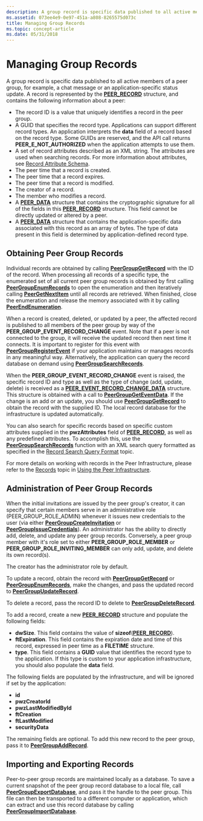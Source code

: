 ```yaml
---
description: A group record is specific data published to all active members of a peer group, for example, a chat message or an application-specific status update.
ms.assetid: 073ee4e9-0e97-451a-a808-8265575d073c
title: Managing Group Records
ms.topic: concept-article
ms.date: 05/31/2018
---
```


# Managing Group Records

A group record is specific data published to all active members of a peer group, for example, a chat message or an application-specific status update. A record is represented by the [**PEER\_RECORD**](/windows/desktop/api/P2P/ns-p2p-peer_record) structure, and contains the following information about a peer:

-   The record ID is a value that uniquely identifies a record in the peer group.
-   A GUID that specifies the record type. Applications can support different record types. An application interprets the **data** field of a record based on the record type. Some GUIDs are reserved, and the API call returns **PEER\_E\_NOT\_AUTHORIZED** when the application attempts to use them.
-   A set of record attributes described as an XML string. The attributes are used when searching records. For more information about attributes, see [Record Attribute Schema](record-attribute-schema.md).
-   The peer time that a record is created.
-   The peer time that a record expires.
-   The peer time that a record is modified.
-   The creator of a record.
-   The member who modifies a record.
-   A [**PEER\_DATA**](/windows/desktop/api/P2P/ns-p2p-peer_data) structure that contains the cryptographic signature for all of the fields in this [**PEER\_RECORD**](/windows/desktop/api/P2P/ns-p2p-peer_record) structure. This field cannot be directly updated or altered by a peer.
-   A [**PEER\_DATA**](/windows/desktop/api/P2P/ns-p2p-peer_data) structure that contains the application-specific data associated with this record as an array of bytes. The type of data present in this field is determined by application-defined record type.

## Obtaining Peer Group Records

Individual records are obtained by calling [**PeerGroupGetRecord**](/windows/desktop/api/P2P/nf-p2p-peergroupgetrecord) with the ID of the record. When processing all records of a specific type, the enumerated set of all current peer group records is obtained by first calling [**PeerGroupEnumRecords**](/windows/desktop/api/P2P/nf-p2p-peergroupenumrecords) to open the enumeration and then iteratively calling [**PeerGetNextItem**](/windows/desktop/api/P2P/nf-p2p-peergetnextitem) until all records are retrieved. When finished, close the enumeration and release the memory associated with it by calling [**PeerEndEnumeration**](/windows/desktop/api/P2P/nf-p2p-peerendenumeration).

When a record is created, deleted, or updated by a peer, the affected record is published to all members of the peer group by way of the **PEER\_GROUP\_EVENT\_RECORD\_CHANGE** event. Note that if a peer is not connected to the group, it will receive the updated record then next time it connects. It is important to register for this event with [**PeerGroupRegisterEvent**](/windows/desktop/api/P2P/nf-p2p-peergroupregisterevent) if your application maintains or manages records in any meaningful way. Alternatively, the application can query the record database on demand using [**PeerGroupSearchRecords**](/windows/desktop/api/P2P/nf-p2p-peergroupsearchrecords).

When the **PEER\_GROUP\_EVENT\_RECORD\_CHANGE** event is raised, the specific record ID and type as well as the type of change (add, update, delete) is received as a [**PEER\_EVENT\_RECORD\_CHANGE\_DATA**](/windows/desktop/api/P2P/ns-p2p-peer_event_record_change_data) structure. This structure is obtained with a call to [**PeerGroupGetEventData**](/windows/desktop/api/P2P/nf-p2p-peergroupgeteventdata). If the change is an add or an update, you should use [**PeerGroupGetRecord**](/windows/desktop/api/P2P/nf-p2p-peergroupgetrecord) to obtain the record with the supplied ID. The local record database for the infrastructure is updated automatically.

You can also search for specific records based on specific custom attributes supplied in the **pwzAttributes** field of [**PEER\_RECORD**](/windows/desktop/api/P2P/ns-p2p-peer_record), as well as any predefined attributes. To accomplish this, use the [**PeerGroupSearchRecords**](/windows/desktop/api/P2P/nf-p2p-peergroupsearchrecords) function with an XML search query formatted as specified in the [Record Search Query Format](record-search-query-format.md) topic.

For more details on working with records in the Peer Infrastructure, please refer to the [Records](records.md) topic in [Using the Peer Infrastructure](using-the-peer-infrastructure.md).

## Administration of Peer Group Records

When the initial invitations are issued by the peer group's creator, it can specify that certain members serve in an administrative role (PEER\_GROUP\_ROLE\_ADMIN) whenever it issues new credentials to the user (via either [**PeerGroupCreateInvitation**](/windows/desktop/api/P2P/nf-p2p-peergroupcreateinvitation) or [**PeerGroupIssueCredentials**](/windows/desktop/api/P2P/nf-p2p-peergroupissuecredentials)). An administrator has the ability to directly add, delete, and update any peer group records. Conversely, a peer group member with it's role set to either **PEER\_GROUP\_ROLE\_MEMBER** or **PEER\_GROUP\_ROLE\_INVITING\_MEMBER** can only add, update, and delete its own record(s).

The creator has the administrator role by default.

To update a record, obtain the record with [**PeerGroupGetRecord**](/windows/desktop/api/P2P/nf-p2p-peergroupgetrecord) or [**PeerGroupEnumRecords**](/windows/desktop/api/P2P/nf-p2p-peergroupenumrecords), make the changes, and pass the updated record to [**PeerGroupUpdateRecord**](/windows/desktop/api/P2P/nf-p2p-peergroupupdaterecord).

To delete a record, pass the record ID to delete to [**PeerGroupDeleteRecord**](/windows/desktop/api/P2P/nf-p2p-peergroupdeleterecord).

To add a record, create a new [**PEER\_RECORD**](/windows/desktop/api/P2P/ns-p2p-peer_record) structure and populate the following fields:

-   **dwSize**. This field contains the value of **sizeof**([**PEER\_RECORD**](/windows/desktop/api/P2P/ns-p2p-peer_record)).
-   **ftExpiration**. This field contains the expiration date and time of this record, expressed in peer time as a **FILETIME** structure.
-   **type**. This field contains a **GUID** value that identifies the record type to the application. If this type is custom to your application infrastructure, you should also populate the **data** field.

The following fields are populated by the infrastructure, and will be ignored if set by the application:

-   **id**
-   **pwzCreatorId**
-   **pwzLastModifiedById**
-   **ftCreation**
-   **ftLastModified**
-   **securityData**

The remaining fields are optional. To add this new record to the peer group, pass it to [**PeerGroupAddRecord**](/windows/desktop/api/P2P/nf-p2p-peergroupaddrecord).

## Importing and Exporting Records

Peer-to-peer group records are maintained locally as a database. To save a current snapshot of the peer group record database to a local file, call [**PeerGroupExportDatabase**](/windows/desktop/api/P2P/nf-p2p-peergroupexportdatabase), and pass it the handle to the peer group. This file can then be transported to a different computer or application, which can extract and use this record database by calling [**PeerGroupImportDatabase**](/windows/desktop/api/P2P/nf-p2p-peergroupimportdatabase).

 

 



